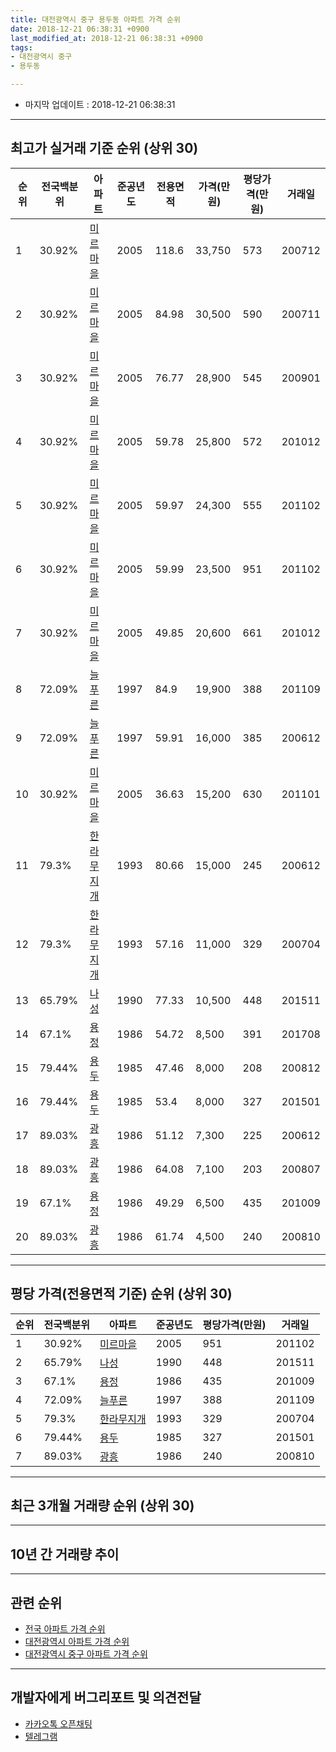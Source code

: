 ```yaml
---
title: 대전광역시 중구 용두동 아파트 가격 순위
date: 2018-12-21 06:38:31 +0900
last_modified_at: 2018-12-21 06:38:31 +0900
tags:
- 대전광역시 중구
- 용두동

---
```


* 마지막 업데이트 : 2018-12-21 06:38:31

---

## 최고가 실거래 기준 순위 (상위 30)


|순위|전국백분위|아파트|준공년도|전용면적|가격(만원)|평당가격(만원)|거래일|
|---|---|---|---|---|---|---|---|
|1|30.92%|[미르마을](https://search.naver.com/search.naver?query=%EB%8C%80%EC%A0%84%EA%B4%91%EC%97%AD%EC%8B%9C+%EC%A4%91%EA%B5%AC+%EC%9A%A9%EB%91%90%EB%8F%99+%EB%AF%B8%EB%A5%B4%EB%A7%88%EC%9D%84)|2005|118.6|33,750|573|200712|
|2|30.92%|[미르마을](https://search.naver.com/search.naver?query=%EB%8C%80%EC%A0%84%EA%B4%91%EC%97%AD%EC%8B%9C+%EC%A4%91%EA%B5%AC+%EC%9A%A9%EB%91%90%EB%8F%99+%EB%AF%B8%EB%A5%B4%EB%A7%88%EC%9D%84)|2005|84.98|30,500|590|200711|
|3|30.92%|[미르마을](https://search.naver.com/search.naver?query=%EB%8C%80%EC%A0%84%EA%B4%91%EC%97%AD%EC%8B%9C+%EC%A4%91%EA%B5%AC+%EC%9A%A9%EB%91%90%EB%8F%99+%EB%AF%B8%EB%A5%B4%EB%A7%88%EC%9D%84)|2005|76.77|28,900|545|200901|
|4|30.92%|[미르마을](https://search.naver.com/search.naver?query=%EB%8C%80%EC%A0%84%EA%B4%91%EC%97%AD%EC%8B%9C+%EC%A4%91%EA%B5%AC+%EC%9A%A9%EB%91%90%EB%8F%99+%EB%AF%B8%EB%A5%B4%EB%A7%88%EC%9D%84)|2005|59.78|25,800|572|201012|
|5|30.92%|[미르마을](https://search.naver.com/search.naver?query=%EB%8C%80%EC%A0%84%EA%B4%91%EC%97%AD%EC%8B%9C+%EC%A4%91%EA%B5%AC+%EC%9A%A9%EB%91%90%EB%8F%99+%EB%AF%B8%EB%A5%B4%EB%A7%88%EC%9D%84)|2005|59.97|24,300|555|201102|
|6|30.92%|[미르마을](https://search.naver.com/search.naver?query=%EB%8C%80%EC%A0%84%EA%B4%91%EC%97%AD%EC%8B%9C+%EC%A4%91%EA%B5%AC+%EC%9A%A9%EB%91%90%EB%8F%99+%EB%AF%B8%EB%A5%B4%EB%A7%88%EC%9D%84)|2005|59.99|23,500|951|201102|
|7|30.92%|[미르마을](https://search.naver.com/search.naver?query=%EB%8C%80%EC%A0%84%EA%B4%91%EC%97%AD%EC%8B%9C+%EC%A4%91%EA%B5%AC+%EC%9A%A9%EB%91%90%EB%8F%99+%EB%AF%B8%EB%A5%B4%EB%A7%88%EC%9D%84)|2005|49.85|20,600|661|201012|
|8|72.09%|[늘푸른](https://search.naver.com/search.naver?query=%EB%8C%80%EC%A0%84%EA%B4%91%EC%97%AD%EC%8B%9C+%EC%A4%91%EA%B5%AC+%EC%9A%A9%EB%91%90%EB%8F%99+%EB%8A%98%ED%91%B8%EB%A5%B8)|1997|84.9|19,900|388|201109|
|9|72.09%|[늘푸른](https://search.naver.com/search.naver?query=%EB%8C%80%EC%A0%84%EA%B4%91%EC%97%AD%EC%8B%9C+%EC%A4%91%EA%B5%AC+%EC%9A%A9%EB%91%90%EB%8F%99+%EB%8A%98%ED%91%B8%EB%A5%B8)|1997|59.91|16,000|385|200612|
|10|30.92%|[미르마을](https://search.naver.com/search.naver?query=%EB%8C%80%EC%A0%84%EA%B4%91%EC%97%AD%EC%8B%9C+%EC%A4%91%EA%B5%AC+%EC%9A%A9%EB%91%90%EB%8F%99+%EB%AF%B8%EB%A5%B4%EB%A7%88%EC%9D%84)|2005|36.63|15,200|630|201101|
|11|79.3%|[한라무지개](https://search.naver.com/search.naver?query=%EB%8C%80%EC%A0%84%EA%B4%91%EC%97%AD%EC%8B%9C+%EC%A4%91%EA%B5%AC+%EC%9A%A9%EB%91%90%EB%8F%99+%ED%95%9C%EB%9D%BC%EB%AC%B4%EC%A7%80%EA%B0%9C)|1993|80.66|15,000|245|200612|
|12|79.3%|[한라무지개](https://search.naver.com/search.naver?query=%EB%8C%80%EC%A0%84%EA%B4%91%EC%97%AD%EC%8B%9C+%EC%A4%91%EA%B5%AC+%EC%9A%A9%EB%91%90%EB%8F%99+%ED%95%9C%EB%9D%BC%EB%AC%B4%EC%A7%80%EA%B0%9C)|1993|57.16|11,000|329|200704|
|13|65.79%|[나성](https://search.naver.com/search.naver?query=%EB%8C%80%EC%A0%84%EA%B4%91%EC%97%AD%EC%8B%9C+%EC%A4%91%EA%B5%AC+%EC%9A%A9%EB%91%90%EB%8F%99+%EB%82%98%EC%84%B1)|1990|77.33|10,500|448|201511|
|14|67.1%|[용정](https://search.naver.com/search.naver?query=%EB%8C%80%EC%A0%84%EA%B4%91%EC%97%AD%EC%8B%9C+%EC%A4%91%EA%B5%AC+%EC%9A%A9%EB%91%90%EB%8F%99+%EC%9A%A9%EC%A0%95)|1986|54.72|8,500|391|201708|
|15|79.44%|[용두](https://search.naver.com/search.naver?query=%EB%8C%80%EC%A0%84%EA%B4%91%EC%97%AD%EC%8B%9C+%EC%A4%91%EA%B5%AC+%EC%9A%A9%EB%91%90%EB%8F%99+%EC%9A%A9%EB%91%90)|1985|47.46|8,000|208|200812|
|16|79.44%|[용두](https://search.naver.com/search.naver?query=%EB%8C%80%EC%A0%84%EA%B4%91%EC%97%AD%EC%8B%9C+%EC%A4%91%EA%B5%AC+%EC%9A%A9%EB%91%90%EB%8F%99+%EC%9A%A9%EB%91%90)|1985|53.4|8,000|327|201501|
|17|89.03%|[광흥](https://search.naver.com/search.naver?query=%EB%8C%80%EC%A0%84%EA%B4%91%EC%97%AD%EC%8B%9C+%EC%A4%91%EA%B5%AC+%EC%9A%A9%EB%91%90%EB%8F%99+%EA%B4%91%ED%9D%A5)|1986|51.12|7,300|225|200612|
|18|89.03%|[광흥](https://search.naver.com/search.naver?query=%EB%8C%80%EC%A0%84%EA%B4%91%EC%97%AD%EC%8B%9C+%EC%A4%91%EA%B5%AC+%EC%9A%A9%EB%91%90%EB%8F%99+%EA%B4%91%ED%9D%A5)|1986|64.08|7,100|203|200807|
|19|67.1%|[용정](https://search.naver.com/search.naver?query=%EB%8C%80%EC%A0%84%EA%B4%91%EC%97%AD%EC%8B%9C+%EC%A4%91%EA%B5%AC+%EC%9A%A9%EB%91%90%EB%8F%99+%EC%9A%A9%EC%A0%95)|1986|49.29|6,500|435|201009|
|20|89.03%|[광흥](https://search.naver.com/search.naver?query=%EB%8C%80%EC%A0%84%EA%B4%91%EC%97%AD%EC%8B%9C+%EC%A4%91%EA%B5%AC+%EC%9A%A9%EB%91%90%EB%8F%99+%EA%B4%91%ED%9D%A5)|1986|61.74|4,500|240|200810|


---

## 평당 가격(전용면적 기준) 순위 (상위 30)


|순위|전국백분위|아파트|준공년도|평당가격(만원)|거래일|
|---|---|---|---|---|---|
|1|30.92%|[미르마을](https://search.naver.com/search.naver?query=%EB%8C%80%EC%A0%84%EA%B4%91%EC%97%AD%EC%8B%9C+%EC%A4%91%EA%B5%AC+%EC%9A%A9%EB%91%90%EB%8F%99+%EB%AF%B8%EB%A5%B4%EB%A7%88%EC%9D%84)|2005|951|201102|
|2|65.79%|[나성](https://search.naver.com/search.naver?query=%EB%8C%80%EC%A0%84%EA%B4%91%EC%97%AD%EC%8B%9C+%EC%A4%91%EA%B5%AC+%EC%9A%A9%EB%91%90%EB%8F%99+%EB%82%98%EC%84%B1)|1990|448|201511|
|3|67.1%|[용정](https://search.naver.com/search.naver?query=%EB%8C%80%EC%A0%84%EA%B4%91%EC%97%AD%EC%8B%9C+%EC%A4%91%EA%B5%AC+%EC%9A%A9%EB%91%90%EB%8F%99+%EC%9A%A9%EC%A0%95)|1986|435|201009|
|4|72.09%|[늘푸른](https://search.naver.com/search.naver?query=%EB%8C%80%EC%A0%84%EA%B4%91%EC%97%AD%EC%8B%9C+%EC%A4%91%EA%B5%AC+%EC%9A%A9%EB%91%90%EB%8F%99+%EB%8A%98%ED%91%B8%EB%A5%B8)|1997|388|201109|
|5|79.3%|[한라무지개](https://search.naver.com/search.naver?query=%EB%8C%80%EC%A0%84%EA%B4%91%EC%97%AD%EC%8B%9C+%EC%A4%91%EA%B5%AC+%EC%9A%A9%EB%91%90%EB%8F%99+%ED%95%9C%EB%9D%BC%EB%AC%B4%EC%A7%80%EA%B0%9C)|1993|329|200704|
|6|79.44%|[용두](https://search.naver.com/search.naver?query=%EB%8C%80%EC%A0%84%EA%B4%91%EC%97%AD%EC%8B%9C+%EC%A4%91%EA%B5%AC+%EC%9A%A9%EB%91%90%EB%8F%99+%EC%9A%A9%EB%91%90)|1985|327|201501|
|7|89.03%|[광흥](https://search.naver.com/search.naver?query=%EB%8C%80%EC%A0%84%EA%B4%91%EC%97%AD%EC%8B%9C+%EC%A4%91%EA%B5%AC+%EC%9A%A9%EB%91%90%EB%8F%99+%EA%B4%91%ED%9D%A5)|1986|240|200810|


---

## 최근 3개월 거래량 순위 (상위 30)


<div style="width:100%;">
    <canvas id="deal_count_ranking" height="250"></canvas>
</div>


<script>
new Chart(document.getElementById("deal_count_ranking"), {
    type: 'horizontalBar',
    data: {
        labels: ['미르마을', '늘푸른', '한라무지개'],
        datasets: [{
            label: '실거래 수',
            data: [26, 2, 2],
            borderColor: "rgba(255, 0, 128, 1)",
            backgroundColor: "rgba(255, 0, 128, 0.5)",
            fill: false,
        }]
    },
    options: {
        responsive: true,
        title: {
            display: true,
            text: '최근 3개월 거래량 순위'
        },
        tooltips: {
            mode: 'index',
            intersect: false,
            callbacks: {
                title: function(tooltipItems, data) {
                    return "실거래 수:";
                },
                label: function(tooltipItem, data) {
                    return data.labels[tooltipItem.index] + ": " + tooltipItem.xLabel;
                }
            }
        },
        hover: {
            mode: 'nearest',
            intersect: true
        },
        scales: {
            xAxes: [{
                display: true,
                scaleLabel: {
                    display: true,
                    labelString: '실거래 수'
                },
                ticks: {
                    suggestedMin: 0,
                }
            }],
            yAxes: [{
                display: true,
                ticks: {
                    autoSkip: false,
                    callback: function(value, index, values) {
                        if (value.length > 15)
                            return value.substr(0, 13) + "...";
                        else
                            return value;
                    }
                },
                scaleLabel: {
                    display: false,
                }
            }]
        }
    }
});

</script>


---

## 10년 간 거래량 추이


<div style="width:100%;">
    <canvas id="deal_progress" height="250"></canvas>
</div>

<script>
new Chart(document.getElementById("deal_progress"), {
    type: 'line',
    data: {
        labels: ['200812','200901','200902','200903','200904','200905','200906','200907','200908','200909','200910','200911','200912','201001','201002','201003','201004','201005','201006','201007','201008','201009','201010','201011','201012','201101','201102','201103','201104','201105','201106','201107','201108','201109','201110','201111','201112','201201','201202','201203','201204','201205','201206','201207','201208','201209','201210','201211','201212','201301','201302','201303','201304','201305','201306','201307','201308','201309','201310','201311','201312','201401','201402','201403','201404','201405','201406','201407','201408','201409','201410','201411','201412','201501','201502','201503','201504','201505','201506','201507','201508','201509','201510','201511','201512','201601','201602','201603','201604','201605','201606','201607','201608','201609','201610','201611','201612','201701','201702','201703','201704','201705','201706','201707','201708','201709','201710','201711','201712','201801','201802','201803','201804','201805','201806','201807','201808','201809','201810','201811','201812'],
        datasets: [{
            label: '실거래 수',
            pointRadius: 1,
            data: [4, 7, 7, 12, 14, 26, 13, 12, 20, 14, 18, 12, 17, 16, 16, 16, 18, 15, 11, 8, 13, 6, 8, 10, 33, 21, 19, 18, 22, 15, 11, 16, 19, 9, 17, 14, 12, 4, 18, 6, 3, 7, 6, 9, 8, 4, 15, 8, 12, 11, 11, 12, 9, 12, 11, 8, 15, 14, 10, 11, 15, 17, 13, 11, 13, 12, 16, 10, 13, 7, 7, 14, 7, 10, 15, 14, 7, 20, 9, 8, 6, 5, 7, 11, 9, 12, 6, 8, 9, 11, 5, 7, 10, 9, 10, 9, 9, 16, 15, 7, 7, 11, 7, 8, 7, 6, 6, 14, 7, 9, 10, 13, 8, 8, 10, 8, 3, 13, 19, 9, 2],
            borderColor: "rgba(255, 201, 14, 1)",
            backgroundColor: "rgba(255, 201, 14, 0.5)",
            fill: true,
        }]
    },
    options: {
        responsive: true,
        title: {
            display: true,
            text: '10년간 거래량 추이'
        },
        tooltips: {
            mode: 'index',
            intersect: false,
        },
        hover: {
            mode: 'nearest',
            intersect: true
        },
        scales: {
            xAxes: [{
                display: true,
                scaleLabel: {
                    display: true,
                    labelString: '년/월'
                }
            }],
            yAxes: [{
                display: true,
                ticks: {
                    suggestedMin: 0,
                },
                scaleLabel: {
                    display: true,
                    labelString: '실거래 수'
                }
            }]
        }
    }
});

</script>


---

## 관련 순위

- [전국 아파트 가격 순위](https://inasie.github.io/apt-ranking/전국)
- [대전광역시 아파트 가격 순위](https://inasie.github.io/apt-ranking/대전광역시)
- [대전광역시 중구 아파트 가격 순위](https://inasie.github.io/apt-ranking/대전광역시-중구)


---

## 개발자에게 버그리포트 및 의견전달

- [카카오톡 오픈채팅](https://open.kakao.com/o/gLJUAP4)
- [텔레그램](https://t.me/inasie)

